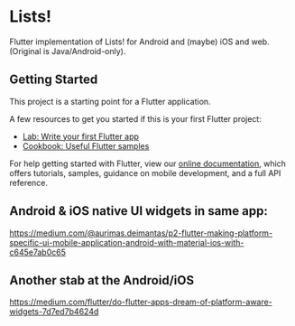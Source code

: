 # Lists!

Flutter implementation of Lists! for Android and (maybe) iOS and web.  (Original is Java/Android-only).

## Getting Started

This project is a starting point for a Flutter application.

A few resources to get you started if this is your first Flutter project:

- [Lab: Write your first Flutter app](https://flutter.dev/docs/get-started/codelab)
- [Cookbook: Useful Flutter samples](https://flutter.dev/docs/cookbook)

For help getting started with Flutter, view our
[online documentation](https://flutter.dev/docs), which offers tutorials,
samples, guidance on mobile development, and a full API reference.

Android & iOS native UI widgets in same app:
------------------------------------------------
https://medium.com/@aurimas.deimantas/p2-flutter-making-platform-specific-ui-mobile-application-android-with-material-ios-with-c645e7ab0c65

Another stab at the Android/iOS
------------------------------------------------
https://medium.com/flutter/do-flutter-apps-dream-of-platform-aware-widgets-7d7ed7b4624d
